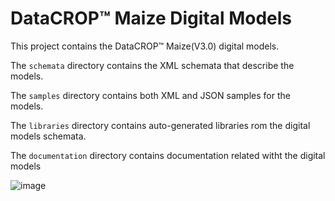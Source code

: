 # DataCROP&#8482; Maize Digital Models
This project contains the DataCROP&#8482; Maize(V3.0) digital models.


The `schemata` directory contains the XML schemata that describe the models.

The `samples` directory contains both XML and JSON samples for the models.

The `libraries` directory contains auto-generated libraries rom the digital models schemata.

The `documentation` directory contains documentation related witht the digital models

![image](http://angrybrownbutch.com/images/construction.gif)
